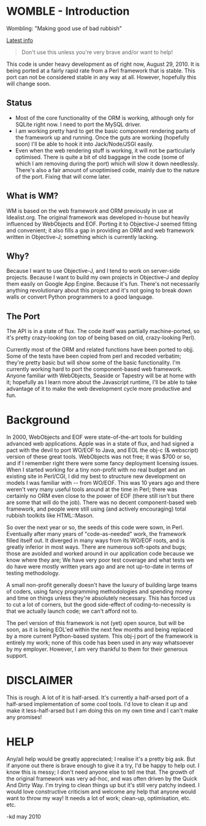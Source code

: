 WOMBLE - Introduction
=====================
Wombling: "Making good use of bad rubbish"

[Latest info](http://wiki.github.com/quile/Womble/)


> Don't use this unless you're very brave and/or
> want to help!

This code is under heavy development as of right now,
August 29, 2010.  It is being ported at a fairly rapid rate
from a Perl framework that is stable.  This port can
not be considered stable in any way at all.  However,
hopefully this will change soon.

Status
------
* Most of the core functionality of the ORM is working, although
  only for SQLite right now.  I need to port the MySQL driver.
* I am working pretty hard to get the basic component rendering
  parts of the framework up and running.  Once the guts are
  working (hopefully soon) I'll be able to hook it into
  Jack/Node/JSGI easily.
* Even when the web rendering stuff is working, it will not
  be particularly optimised.  There is quite a bit of old
  baggage in the code (some of which I am removing during
  the port) which will slow it down needlessly.  There's
  also a fair amount of unoptimised code, mainly due to the
  nature of the port.  Fixing that will come later.


What is WM?
-----------

WM is based on the web framework and ORM previously
in use at Idealist.org.  The original framework was
developed in-house but heavily influenced by WebObjects
and EOF.  Porting it to Objective-J seemed fitting
and convenient; it also fills a gap in providing
an ORM and web framework written in Objective-J;
something which is currently lacking.

Why?
----

Because I want to use Objective-J, and I tend to work on server-side
projects.  Because I want to build my own projects in Objective-J
and deploy them easily on Google App Engine.  Because it's fun.
There's not necessarily anything revolutionary about this project
and it's not going to break down walls or convert Python programmers
to a good language.


The Port
--------

The API is in a state of flux.  The code itself
was partially machine-ported, so it's pretty
crazy-looking (on top of being based on old,
crazy-looking Perl).

Currently most of the ORM and related functions have
been ported to objj.  Some of the tests have
been copied from perl and recoded verbatim; they're
pretty basic but will show some of the basic
functionality.  I'm currently working hard
to port the component-based web framework.  Anyone
familiar with WebObjects, Seaside or Tapestry will
be at home with it; hopefully as I learn more about
the Javascript runtime, I'll be able to take advantage
of it to make the web development cycle more productive
and fun.


Background
==========
In 2000, WebObjects and EOF were state-of-the-art tools
for building advanced web applications.  Apple was in
a state of flux, and had signed a pact with the devil
to port WO/EOF to Java, and EOL the obj-c (& webscript)
version of these great tools.  WebObjects was not free;
it was $700 or so, and if I remember right there were some
fancy deployment licensing issues.  When I started
working for a tiny non-profit with no real budget and
an existing site in Perl/CGI, I did my best to structure
new development on models I was familiar with --
from WO/EOF.  This was 10 years ago and there weren't very many
useful tools around at the time in Perl; there was certainly
no ORM even close to the power of EOF (there still isn't
but there are some that will do the job).  There was
no decent component-based web framework, and people
were still using (and actively encouraging) total rubbish
toolkits like HTML::Mason.

So over the next year or so, the seeds of this code were
sown, in Perl.  Eventually after many years of "code-as-needed"
work, the framework filled itself out.  It diverged in many
ways from its WO/EOF roots, and is greatly inferior in most
ways.  There are numerous soft-spots and bugs; those are
avoided and worked around in our application code because
we know where they are; We have very poor test coverage and
what tests we do have were mostly written years ago and
are not up-to-date in terms of testing methodology.

A small non-profit generally doesn't have the luxury of
building large teams of coders, using fancy programming
methodologies and spending money and time on things
unless they're absolutely necessary.  This has forced us to
cut a lot of corners, but the good side-effect of
coding-to-necessity is that we actually launch code; we
can't afford not to.

The perl version of this framework is not (yet) open source,
but will be soon, as it is being EOL'ed within the next
few months and being replaced by a more current Python-based
system.  This obj-j port of the framework is entirely my work;
none of this code has been used in any
way whatsoever by my employer. However, I am very thankful
to them for their generous support.



DISCLAIMER
==========

This is rough.  A lot of it is half-arsed.  It's currently
a half-arsed port of a half-arsed implementation of some
cool tools.  I'd love to clean it up and make it less-half-arsed
but I am doing this on my own time and I can't make any promises!


HELP
====
Any/all help would be greatly appreciated; I realise it's
a pretty big ask.  But if anyone out there is brave enough
to give it a try, I'd be happy to help out.
I know this is messy; I don't need anyone else to tell
me that.  The growth of the original framework was very ad-hoc,
and was often driven by the Quick And Dirty Way.  I'm trying to
clean things up but it's still very patchy indeed.
I would love constructive criticism and welcome any help that
anyone would want to throw my way!  It needs a lot of work; clean-up,
optimisation, etc. etc.


-kd may 2010
